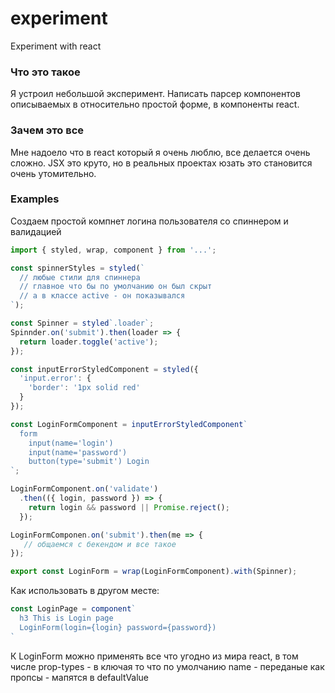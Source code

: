 # experiment
Experiment with react

### Что это такое
Я устроил небольшой эксперимент. Написать парсер компонентов описываемых в относительно простой форме,
в компоненты react.

### Зачем это все
Мне надоело что в react который я очень люблю, все делается очень сложно.
JSX это круто, но в реальных проектах юзать это становится очень утомительно. 

### Examples

Создаем простой компнет логина пользователя со спиннером и валидацией
```javascript
import { styled, wrap, component } from '...';

const spinnerStyles = styled(`
  // любые стили для спиннера
  // главное что бы по умолчанию он был скрыт
  // а в классе active - он показывался
`);

const Spinner = styled`.loader`;
Spinnder.on('submit').then(loader => {
  return loader.toggle('active');
});

const inputErrorStyledComponent = styled({
  'input.error': {
    'border': '1px solid red'
  }
});

const LoginFormComponent = inputErrorStyledComponent`
  form
    input(name='login')
    input(name='password')
    button(type='submit') Login
`;

LoginFormComponent.on('validate')
  .then(({ login, password }) => {
    return login && password || Promise.reject();
  });

LoginFormComponen.on('submit').then(me => {
   // общаемся с бекендом и все такое
});

export const LoginForm = wrap(LoginFormComponent).with(Spinner);

```
Как использовать в другом месте:
```javascript
const LoginPage = component`
  h3 This is Login page
  LoginForm(login={login} password={password})
`
```

К LoginForm можно применять все что угодно из мира react, в том числе prop-types -
в ключая то что по умолчанию name - переданые как пропсы - мапятся в defaultValue


